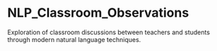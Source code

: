 # NLP_Classroom_Observations
Exploration of classroom discussions between teachers and students through modern natural language techniques. 
